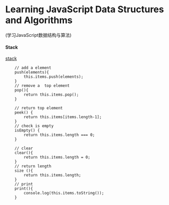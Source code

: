 
Learning JavaScript Data Structures and Algorithms 
==========
(学习JavaScript数据结构与算法)


#### Stack
[stack](chapter3/index.js)
```
	// add a element
	push(elements){
		this.items.push(elements);
	}
	// remove a  top element
	pop(){
		return this.items.pop();
	}
	
	// return top element
	peek() {
		return this.items[items.length-1];
	}
	// check is empty
	isEmpty() {
		return this.items.length === 0;
	}
	
	// clear
	clear(){
		return this.items.length = 0;
	}
	// return length
	size (){
		return this.items.length;
	}
	// print 
	print(){
		console.log(this.items.toString());
	}
	
```